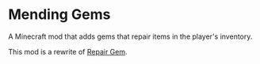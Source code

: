 # Mending Gems
A Minecraft mod that adds gems that repair items in the player's inventory.

This mod is a rewrite of [Repair Gem](https://github.com/davidmaamoaix/RepairGem).